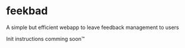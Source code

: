 # feekbad
A simple but efficient webapp to leave feedback management to users

Init instructions comming soon&trade;
